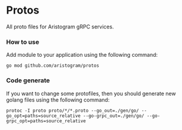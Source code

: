 # Protos
All proto files for Aristogram gRPC services.

### How to use

Add module to your application using the following command:
```shell
go mod github.com/aristogram/protos
```

### Code generate

If you want to change some protofiles, then you should generate new golang files using the following command:
```shell
protoc -I proto proto/*/*.proto --go_out=./gen/go/ --go_opt=paths=source_relative --go-grpc_out=./gen/go/ --go-grpc_opt=paths=source_relative
```
